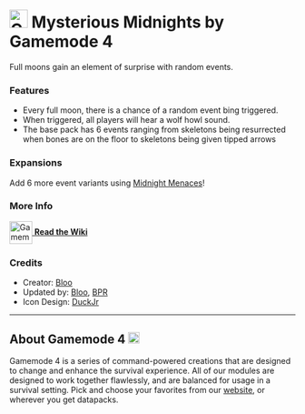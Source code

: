 # <img src="https://raw.githubusercontent.com/Gamemode4Dev/GM4_Datapacks/master/base/images/gm4_logo.png" alt="GM4 Logo" width="32" /> Mysterious Midnights by Gamemode 4<!--$pmc:delete-->

Full moons gain an element of surprise with random events.<!--$pmc:headerSize-->

### Features
- Every full moon, there is a chance of a random event bing triggered.
- When triggered, all players will hear a wolf howl sound.
- The base pack has 6 events ranging from skeletons being resurrected when bones are on the floor to skeletons being given tipped arrows

### Expansions
Add 6 more event variants using [Midnight Menaces](https://gm4.co/modules/midnight-menaces)<!--$dynamicLink:gm4_midnight_menaces-->!

### More Info
[<img src="https://raw.githubusercontent.com/Gamemode4Dev/GM4_Datapacks/master/base/images/gm4_wiki_logo.png" alt="Gamemode 4 Wiki Logo" width="40" align="center"/> **Read the Wiki**](https://wiki.gm4.co/wiki/Mysterious_Midnights)

### Credits
- Creator: [Bloo](https://bsky.app/profile/bloo.boo)
- Updated by: [Bloo](https://bsky.app/profile/bloo.boo), [BPR](https://bsky.app/profile/bpr02.com)
- Icon Design: [DuckJr](https://twitter.com/DuckJr94)

---
## About Gamemode 4 <img src="https://raw.githubusercontent.com/Gamemode4Dev/GM4_Datapacks/master/base/images/gm4_logo.png" alt="Gamemode 4 Logo" width="20"/>
Gamemode 4 is a series of command-powered creations that are designed to change and enhance the survival experience. All of our modules are designed to work together flawlessly, and are balanced for usage in a survival setting. Pick and choose your favorites from our [website](https://gm4.co), or wherever you get datapacks.